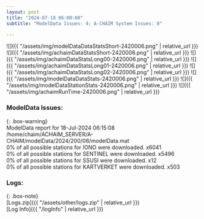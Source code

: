 ```yaml
---
layout: post
title: "2024-07-18 06:00:00"
subtitle: "ModelData Issues: 4; A-CHAIM System Issues: 0"

---
```


![]({{ "/assets/img/modelDataDataStatsShort-2420006.png" | relative_url }})
![]({{ "/assets/img/achaimDataStatsShort-2420006.png" | relative_url }})
![]({{ "/assets/img/achaimDataStatsLong00-2420006.png" | relative_url }})
![]({{ "/assets/img/achaimDataStatsLong01-2420006.png" | relative_url }})
![]({{ "/assets/img/achaimDataStatsLong02-2420006.png" | relative_url }})
![]({{ "/assets/img/modelDataDataStats-2420006.png" | relative_url }})
![]({{ "/assets/img/modelDataStationStats-2420006.png" | relative_url }})
![]({{ "/assets/img/achaimRunTime-2420006.png" | relative_url }})


### ModelData Issues:  
  
{: .box-warning}  
 ModelData report for 18-Jul-2024 06:15:08   
 /home/chaim/ACHAIM_SERVER/A-CHAIM/modelData/2024/200/06/modelData.mat   
 0% of all possible stations for IONO were downloaded. x6041   
 0% of all possible stations for SENTINEL were downloaded. x5496   
 0% of all possible stations for SSUSI were downloaded. x12   
 0% of all possible stations for KARTVERKET were downloaded. x503   
  


### Logs:  
  
{: .box-note}  
[Logs.zip]({{ "/assets/other/logs.zip" | relative_url }})  
[Log Info]({{ "/logInfo" | relative_url }})  

